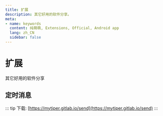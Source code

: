 ```yaml
---
title: 扩展
description: 其它好用的软件分享。
meta:
- name: keywords
  content: 纯萌萌, Extensions, Official, Android app
  lang: zh_CN
  sidebar: false
---
```

# 扩展

其它好用的软件分享

## 定时消息
::: tip
下载: [https://mytiper.gitlab.io/send](https://mytiper.gitlab.io/send)
:::

<!-- <ExtensionsWrapper/> -->
